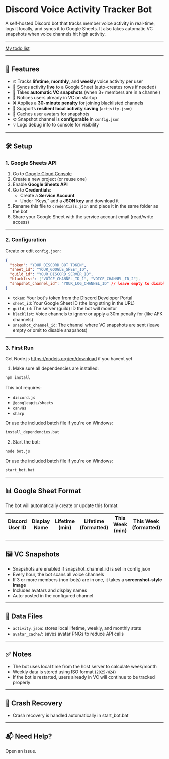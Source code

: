 # Discord Voice Activity Tracker Bot

A self-hosted Discord bot that tracks member voice activity in real-time, logs it locally, and syncs it to Google Sheets. It also takes automatic VC snapshots when voice channels hit high activity.

---

[My todo list ](https://trello.com/b/HLqgkjHm/taw-activity-bot)

---

## 🚀 Features

- ⏱ Tracks **lifetime**, **monthly**, and **weekly** voice activity per user
- 📄 Syncs activity **live** to a Google Sheet (auto-creates rows if needed)
- 📸 Takes **automatic VC snapshots** (when 3+ members are in a channel)
- 🧠 Notices users already in VC on startup
- ❌ Applies a **30-minute penalty** for joining blacklisted channels
- 🔄 Supports **resilient local activity saving** (`activity.json`)
- 📁 Caches user avatars for snapshots
- ⚙️ Snapshot channel is **configurable** in `config.json`
- 💡 Logs debug info to console for visibility

---

## 🛠 Setup

### 1. Google Sheets API

1. Go to [Google Cloud Console](https://console.cloud.google.com/)
2. Create a new project (or reuse one)
3. Enable **Google Sheets API**
4. Go to **Credentials**:
   - Create a **Service Account**
   - Under “Keys,” add a **JSON key** and download it
5. Rename this file to `credentials.json` and place it in the same folder as the bot
6. Share your Google Sheet with the service account email (read/write access)

---

### 2. Configuration

Create or edit `config.json`:

```json
{
  "token": "YOUR_DISCORD_BOT_TOKEN",
  "sheet_id": "YOUR_GOOGLE_SHEET_ID",
  "guild_id": "YOUR_DISCORD_SERVER_ID",
  "blacklist": ["VOICE_CHANNEL_ID_1", "VOICE_CHANNEL_ID_2"],
  "snapshot_channel_id": "YOUR_LOG_CHANNEL_ID" // leave empty to disable snapshots
}

```

- `token`: Your bot's token from the Discord Developer Portal
- `sheet_id`: Your Google Sheet ID (the long string in the URL)
- `guild_id`: The server (guild) ID the bot will monitor
- `blacklist`: Voice channels to ignore or apply a 30m penalty for (like AFK channels)
- `snapshot_channel_id`: The channel where VC snapshots are sent (leave empty or omit to disable snapshots)

---

### 3. First Run

Get Node.js https://nodejs.org/en/download if you havent yet

1. Make sure all dependencies are installed:

```bash
npm install
```

This bot requires:
- `discord.js`
- `@googleapis/sheets`
- `canvas`
- `sharp`

Or use the included batch file if you're on Windows:

```bat
install_dependencies.bat
```

2. Start the bot:

```bash
node bot.js
```

Or use the included batch file if you're on Windows:

```bat
start_bot.bat
```

---

## 📊 Google Sheet Format

The bot will automatically create or update this format:

| Discord User ID | Display Name | Lifetime (min) | Lifetime (formatted) | This Week (min) | This Week (formatted) | This Month (min) | This Month (formatted) | Last Updated |
|-----------------|--------------|----------------|-----------------------|------------------|------------------------|-------------------|-------------------------|---------------|

---

## 🖼 VC Snapshots

- Snapshots are enabled if snapshot_channel_id is set in config.json
- Every hour, the bot scans all voice channels
- If 3 or more members (non-bots) are in one, it takes a **screenshot-style image**
- Includes avatars and display names
- Auto-posted in the configured channel

---

## 💾 Data Files

- `activity.json`: stores local lifetime, weekly, and monthly stats
- `avatar_cache/`: saves avatar PNGs to reduce API calls

---

## ✅ Notes

- The bot uses local time from the host server to calculate week/month
- Weekly data is stored using ISO format (`2025-W24`)
- If the bot is restarted, users already in VC will continue to be tracked properly

---

## 🔁 Crash Recovery

- Crash recovery is handled automatically in start_bot.bat

---

## 📬 Need Help?

Open an issue.
